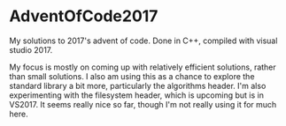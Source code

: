 # AdventOfCode2017
My solutions to 2017's advent of code. Done in C++, compiled with visual studio 2017.

My focus is mostly on coming up with relatively efficient solutions, rather than small solutions. I also am using this as a chance to explore the standard library a bit more, particularly the algorithms header.
I'm also experimenting with the filesystem header, which is upcoming but is in VS2017. It seems really nice so far, though I'm not really using it for much here.
